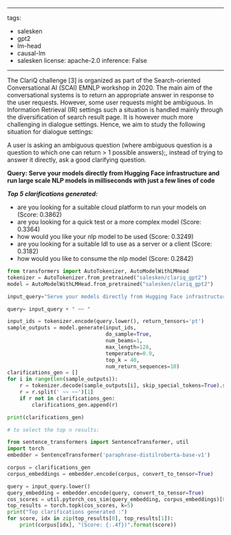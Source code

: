 
---
tags: 
- salesken
- gpt2
- lm-head
- causal-lm
- salesken
license: apache-2.0
inference: False

---


The ClariQ challenge [3] is organized as part of the Search-oriented Conversational AI (SCAI) EMNLP workshop in 2020. The main aim of the conversational systems is to return an appropriate answer in response to the user requests. However, some user requests might be ambiguous. In Information Retrieval (IR) settings such a situation is handled mainly through the diversification of search result page. It is however much more challenging in dialogue settings. Hence, we aim to study the following situation for dialogue settings:<br />

A user is asking an ambiguous question (where ambiguous question is a question to which one can return > 1 possible answers);, instead of trying to answer it directly, ask a good clarifying question.


 __Query: Serve your models directly from Hugging Face infrastructure and run large scale NLP models in milliseconds with just a few lines of code__

***Top 5 clarifications generated:*** <br />
 - are you looking for a suitable cloud platform to run your models on  (Score: 0.3862) <br />
 - are you looking for a quick test or a more complex model  (Score: 0.3364) <br />
 - how would you like your nlp model to be used  (Score: 0.3249) <br />
 - are you looking for a suitable ldl to use as a server or a client  (Score: 0.3182) <br />
 - how would you like to consume the nlp model  (Score: 0.2842) <br />
 
 
```python
from transformers import AutoTokenizer, AutoModelWithLMHead
tokenizer = AutoTokenizer.from_pretrained("salesken/clariq_gpt2")
model = AutoModelWithLMHead.from_pretrained("salesken/clariq_gpt2") 

input_query="Serve your models directly from Hugging Face infrastructure and run large scale NLP models in milliseconds with just a few lines of code"

query= input_query + " ~~ "

input_ids = tokenizer.encode(query.lower(), return_tensors='pt')
sample_outputs = model.generate(input_ids,
                                do_sample=True,
                                num_beams=1, 
                                max_length=128,
                                temperature=0.9,
                                top_k = 40,
                                num_return_sequences=10)
clarifications_gen = []
for i in range(len(sample_outputs)):
    r = tokenizer.decode(sample_outputs[i], skip_special_tokens=True).split('||')[0]
    r = r.split(' ~~ ~~')[1]
    if r not in clarifications_gen:
        clarifications_gen.append(r)

print(clarifications_gen)

# to select the top n results:

from sentence_transformers import SentenceTransformer, util
import torch
embedder = SentenceTransformer('paraphrase-distilroberta-base-v1')

corpus = clarifications_gen
corpus_embeddings = embedder.encode(corpus, convert_to_tensor=True)

query = input_query.lower()
query_embedding = embedder.encode(query, convert_to_tensor=True)
cos_scores = util.pytorch_cos_sim(query_embedding, corpus_embeddings)[0]
top_results = torch.topk(cos_scores, k=5)
print("Top clarifications generated :")
for score, idx in zip(top_results[0], top_results[1]):
    print(corpus[idx], "(Score: {:.4f})".format(score))

```